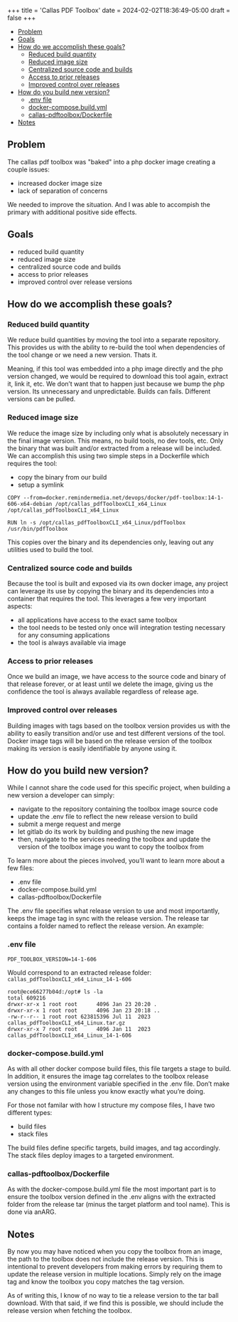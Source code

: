+++
title = 'Callas PDF Toolbox'
date = 2024-02-02T18:36:49-05:00
draft = false
+++

- [Problem](#problem)
- [Goals](#goals)
- [How do we accomplish these goals?](#how-do-we-accomplish-these-goals)
  - [Reduced build quantity](#reduced-build-quantity)
  - [Reduced image size](#reduced-image-size)
  - [Centralized source code and builds](#centralized-source-code-and-builds)
  - [Access to prior releases](#access-to-prior-releases)
  - [Improved control over releases](#improved-control-over-releases)
- [How do you build new version?](#how-do-you-build-new-version)
  - [.env file](#env-file)
  - [docker-compose.build.yml](#docker-composebuildyml)
  - [callas-pdftoolbox/Dockerfile](#callas-pdftoolboxdockerfile)
- [Notes](#how-do-you-build-new-version)

## Problem

The callas pdf toolbox was "baked" into a php docker image creating a couple issues:
- increased docker image size
- lack of separation of concerns

We needed to improve the situation. And I was able to accompish the primary with additional positive side effects.

## Goals
  - reduced build quantity
  - reduced image size
  - centralized source code and builds
  - access to prior releases
  - improved control over release versions

## How do we accomplish these goals?

### Reduced build quantity
We reduce build quantities by moving the tool into a separate repository. This provides us with the ability to re-build the tool when dependencies of the tool change or we need a new version. Thats it.

Meaning, if this tool was embedded into a php image directly and the php version changed, we would be required to download this tool again, extract it, link it, etc. We don’t want that to happen just because we bump the php version. Its unnecessary and unpredictable. Builds can fails. Different versions can be pulled.

### Reduced image size
We reduce the image size by including only what is absolutely necessary in the final image version. This means, no build tools, no dev tools, etc. Only the binary that was built and/or extracted from a release will be included. We can accomplish this using two simple steps in a Dockerfile which requires the tool:

- copy the binary from our build
- setup a symlink

```
COPY --from=docker.remindermedia.net/devops/docker/pdf-toolbox:14-1-606-x64-debian /opt/callas_pdfToolboxCLI_x64_Linux /opt/callas_pdfToolboxCLI_x64_Linux

RUN ln -s /opt/callas_pdfToolboxCLI_x64_Linux/pdfToolbox /usr/bin/pdfToolbox
```

This copies over the binary and its dependencies only, leaving out any utilities used to build the tool.

### Centralized source code and builds

Because the tool is built and exposed via its own docker image, any project can leverage its use by copying the binary and its dependencies into a container that requires the tool. This leverages a few very important aspects:

- all applications have access to the exact same toolbox
- the tool needs to be tested only once will integration testing necessary for any consuming applications
- the tool is always available via image

### Access to prior releases

Once we build an image, we have access to the source code and binary of that release forever, or at least until we delete the image, giving us the confidence the tool is always available regardless of release age.

### Improved control over releases

Building images with tags based on the toolbox version provides us with the ability to easily transition and/or use and test different versions of the tool. Docker image tags will be based on the release version of the toolbox making its version is easily identifiable by anyone using it.

## How do you build new version?

While I cannot share the code used for this specific project, when building a new version a developer can simply:

- navigate to the repository containing the toolbox image source code
- update the .env file to reflect the new release version to build
- submit a merge request and merge
- let gitlab do its work by building and pushing the new image
- then, navigate to the services needing the toolbox and update the version of the toolbox image you want to copy the toolbox from

To learn more about the pieces involved, you’ll want to learn more about a few files:

- .env file
- docker-compose.build.yml
- callas-pdftoolbox/Dockerfile

The .env file specifies what release version to use and most importantly, keeps the image tag in sync with the release version. The release tar contains a folder named to reflect the release version. An example:

### .env file
```
PDF_TOOLBOX_VERSION=14-1-606
```

Would correspond to an extracted release folder: `callas_pdfToolboxCLI_x64_Linux_14-1-606`

```
root@ece66277b04d:/opt# ls -la
total 609216
drwxr-xr-x 1 root root      4096 Jan 23 20:20 .
drwxr-xr-x 1 root root      4096 Jan 23 20:18 ..
-rw-r--r-- 1 root root 623815396 Jul 11  2023 callas_pdfToolboxCLI_x64_Linux.tar.gz
drwxr-xr-x 7 root root      4096 Jan 11  2023 callas_pdfToolboxCLI_x64_Linux_14-1-606
```

### docker-compose.build.yml

As with all other docker compose build files, this file targets a stage to build. In addition, it ensures the image tag correlates to the toolbox release version using the environment variable specified in the .env file. Don’t make any changes to this file unless you know exactly what you’re doing.

For those not familar with how I structure my compose files, I have two different types:
- build files
- stack files

The build files define specific targets, build images, and tag accordingly. The stack files deploy images to a targeted environment.

### callas-pdftoolbox/Dockerfile

As with the docker-compose.build.yml file the most important part is to ensure the toolbox version defined in the .env aligns with the extracted folder from the release tar (minus the target platform and tool name). This is done via anARG.

## Notes
By now you may have noticed when you copy the toolbox from an image, the path to the toolbox does not include the release version. This is intentional to prevent developers from making errors by requiring them to update the release version in multiple locations. Simply rely on the image tag and know the toolbox you copy matches the tag version.

As of writing this, I know of no way to tie a release version to the tar ball download. With that said, if we find this is possible, we should include the release version when fetching the toolbox.
